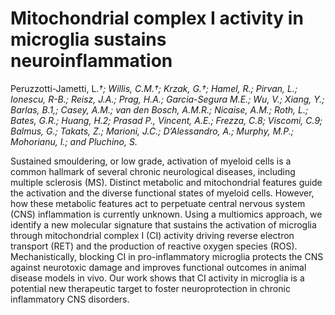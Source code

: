 # Mitochondrial complex I activity in microglia sustains neuroinflammation

Peruzzotti-Jametti, L.*†; Willis, C.M.†; Krzak, G.†; Hamel, R.; Pirvan, L.; Ionescu, R-B.; Reisz, J.A.; Prag, H.A.; Garcia-Segura M.E.; Wu, V.; Xiang, Y.; Barlas, B.1,; Casey, A.M.; van den Bosch, A.M.R.; Nicaise, A.M.; Roth, L.; Bates, G.R.; Huang, H.2; Prasad P., Vincent, A.E.; Frezza, C.8; Viscomi, C.9; Balmus, G.; Takats, Z.; Marioni, J.C.; D’Alessandro, A.; Murphy, M.P.; Mohorianu, I.; and Pluchino, S.*

Sustained smouldering, or low grade, activation of myeloid cells is a common hallmark of several chronic neurological diseases, including multiple sclerosis (MS). Distinct metabolic and mitochondrial features guide the activation and the diverse functional states of myeloid cells. However, how these metabolic features act to perpetuate central nervous system (CNS) inflammation is currently unknown. Using a multiomics approach, we identify a new molecular signature that sustains the activation of microglia through mitochondrial complex I (CI) activity driving reverse electron transport (RET) and the production of reactive oxygen species (ROS). Mechanistically, blocking CI in pro-inflammatory microglia protects the CNS against neurotoxic damage and improves functional outcomes in animal disease models in vivo. Our work shows that CI activity in microglia is a potential new therapeutic target to foster neuroprotection in chronic inflammatory CNS disorders.

